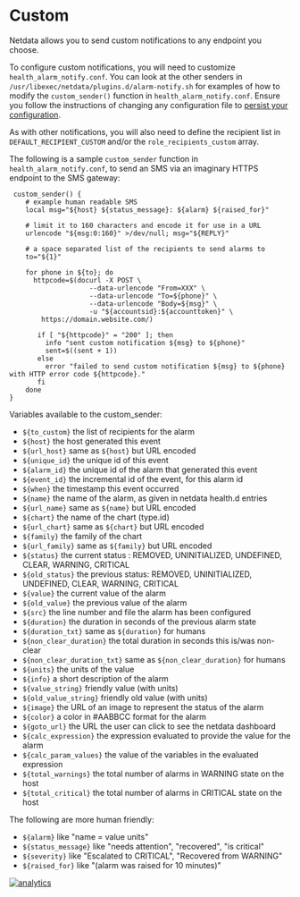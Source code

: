 # Custom

Netdata allows you to send custom notifications to any endpoint you choose.

To configure custom notifications, you will need to customize `health_alarm_notify.conf`. You can look at the other senders in `/usr/libexec/netdata/plugins.d/alarm-notify.sh` for examples of how to modify the `custom_sender()` function in `health_alarm_notify.conf`. Ensure you follow the instructions of changing any configuration file to [persist your configuration](../../../docs/configuration-guide.md#persist-my-configuration).

As with other notifications, you will also need to define the recipient list in `DEFAULT_RECIPIENT_CUSTOM` and/or the `role_recipients_custom` array.

The following is a sample `custom_sender` function in `health_alarm_notify.conf`, to send an SMS via an imaginary HTTPS endpoint to the SMS gateway:

```
 custom_sender() {
    # example human readable SMS
    local msg="${host} ${status_message}: ${alarm} ${raised_for}"

    # limit it to 160 characters and encode it for use in a URL
    urlencode "${msg:0:160}" >/dev/null; msg="${REPLY}"

    # a space separated list of the recipients to send alarms to
    to="${1}"

    for phone in ${to}; do
      httpcode=$(docurl -X POST \
				    --data-urlencode "From=XXX" \
				    --data-urlencode "To=${phone}" \
				    --data-urlencode "Body=${msg}" \
				    -u "${accountsid}:${accounttoken}" \
        https://domain.website.com/)

       if [ "${httpcode}" = "200" ]; then
         info "sent custom notification ${msg} to ${phone}"
         sent=$((sent + 1))
       else
         error "failed to send custom notification ${msg} to ${phone} with HTTP error code ${httpcode}."
       fi
    done
}
```

Variables available to the custom_sender:

 - `${to_custom}`          the list of recipients for the alarm
 - `${host}`               the host generated this event
 - `${url_host}`           same as `${host}` but URL encoded
 - `${unique_id}`          the unique id of this event
 - `${alarm_id}`           the unique id of the alarm that generated this event
 - `${event_id}`           the incremental id of the event, for this alarm id
 - `${when}`               the timestamp this event occurred
 - `${name}`               the name of the alarm, as given in netdata health.d entries
 - `${url_name}`           same as `${name}` but URL encoded
 - `${chart}`              the name of the chart (type.id)
 - `${url_chart}`          same as `${chart}` but URL encoded
 - `${family}`             the family of the chart
 - `${url_family}`         same as `${family}` but URL encoded
 - `${status}`             the current status : REMOVED, UNINITIALIZED, UNDEFINED, CLEAR, WARNING, CRITICAL
 - `${old_status}`         the previous status: REMOVED, UNINITIALIZED, UNDEFINED, CLEAR, WARNING, CRITICAL
 - `${value}`              the current value of the alarm
 - `${old_value}`          the previous value of the alarm
 - `${src}`                the line number and file the alarm has been configured
 - `${duration}`           the duration in seconds of the previous alarm state
 - `${duration_txt}`       same as `${duration}` for humans
 - `${non_clear_duration}` the total duration in seconds this is/was non-clear
 - `${non_clear_duration_txt}` same as `${non_clear_duration}` for humans
 - `${units}`              the units of the value
 - `${info}`               a short description of the alarm
 - `${value_string}`       friendly value (with units)
 - `${old_value_string}`   friendly old value (with units)
 - `${image}`              the URL of an image to represent the status of the alarm
 - `${color}`              a color in #AABBCC format for the alarm
 - `${goto_url}`           the URL the user can click to see the netdata dashboard
 - `${calc_expression}`    the expression evaluated to provide the value for the alarm
 - `${calc_param_values}`  the value of the variables in the evaluated expression
 - `${total_warnings}`     the total number of alarms in WARNING state on the host
 - `${total_critical}`     the total number of alarms in CRITICAL state on the host

The following are more human friendly:

 - `${alarm}`              like "name = value units"
 - `${status_message}`     like "needs attention", "recovered", "is critical"
 - `${severity}`           like "Escalated to CRITICAL", "Recovered from WARNING"
 - `${raised_for}`         like "(alarm was raised for 10 minutes)"

[![analytics](https://www.google-analytics.com/collect?v=1&aip=1&t=pageview&_s=1&ds=github&dr=https%3A%2F%2Fgithub.com%2Fnetdata%2Fnetdata&dl=https%3A%2F%2Fmy-netdata.io%2Fgithub%2Fhealth%2Fnotifications%2Fcustom%2FREADME&_u=MAC~&cid=5792dfd7-8dc4-476b-af31-da2fdb9f93d2&tid=UA-64295674-3)]()
